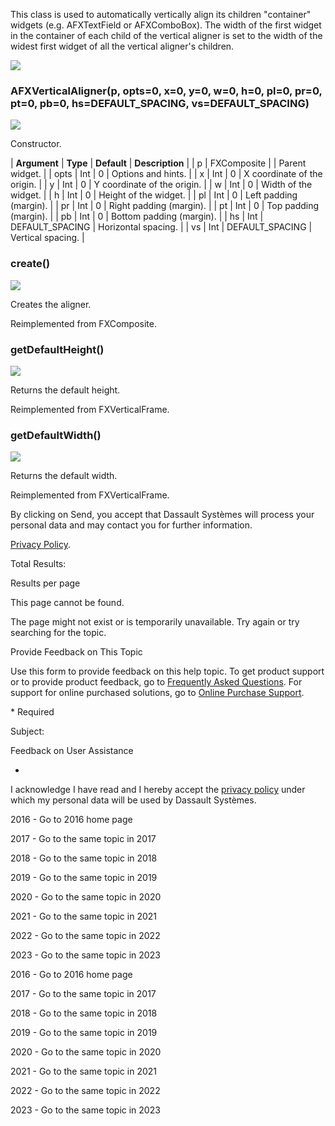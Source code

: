 This class is used to automatically vertically align its children "container" widgets (e.g. AFXTextField or AFXComboBox). The width of the first widget in the container of each child of the vertical aligner is set to the width of the widest first widget of all the vertical aligner's children.

![](https://help.3ds.com/2023/English/DSSIMULIA_Established/SIMACAERefImages/gui-afxverticalaligner.png)

### AFXVerticalAligner(p, opts=0, x=0, y=0, w=0, h=0, pl=0, pr=0, pt=0, pb=0, hs=DEFAULT_SPACING, vs=DEFAULT_SPACING)

![](https://help.3ds.com/2023/English/DSSIMULIA_Established/IconsReference/butix_top_wline.png)

Constructor.

| **Argument** | **Type** | **Default** | **Description** |
| p | FXComposite | | Parent widget. |
| opts | Int | 0 | Options and hints. |
| x | Int | 0 | X coordinate of the origin. |
| y | Int | 0 | Y coordinate of the origin. |
| w | Int | 0 | Width of the widget. |
| h | Int | 0 | Height of the widget. |
| pl | Int | 0 | Left padding (margin). |
| pr | Int | 0 | Right padding (margin). |
| pt | Int | 0 | Top padding (margin). |
| pb | Int | 0 | Bottom padding (margin). |
| hs | Int | DEFAULT_SPACING | Horizontal spacing. |
| vs | Int | DEFAULT_SPACING | Vertical spacing. |

### create()

![](https://help.3ds.com/2023/English/DSSIMULIA_Established/IconsReference/butix_top_wline.png)

Creates the aligner.

Reimplemented from FXComposite.

### getDefaultHeight()

![](https://help.3ds.com/2023/English/DSSIMULIA_Established/IconsReference/butix_top_wline.png)

Returns the default height.

Reimplemented from FXVerticalFrame.

### getDefaultWidth()

![](https://help.3ds.com/2023/English/DSSIMULIA_Established/IconsReference/butix_top_wline.png)

Returns the default width.

Reimplemented from FXVerticalFrame.

By clicking on Send, you accept that Dassault Systèmes will process your personal data and may contact you for further information.

[Privacy Policy](https://www.3ds.com/privacy-policy).

Total Results:

Results per page

This page cannot be found.

The page might not exist or is temporarily unavailable. Try again or try searching for the topic.

Provide Feedback on This Topic

Use this form to provide feedback on this help topic. To get product support or to provide product feedback, go to [Frequently Asked Questions](https://3ds.one/PO). For support for online purchased solutions, go to [Online Purchase Support](https://3ds.one/Q8).

\* Required

Subject:

Feedback on User Assistance

-

I acknowledge I have read and I hereby accept the [privacy policy](https://www.3ds.com/privacy-policy) under which my personal data will be used by Dassault Systèmes.

2016 - Go to 2016 home page

2017 - Go to the same topic in 2017

2018 - Go to the same topic in 2018

2019 - Go to the same topic in 2019

2020 - Go to the same topic in 2020

2021 - Go to the same topic in 2021

2022 - Go to the same topic in 2022

2023 - Go to the same topic in 2023

2016 - Go to 2016 home page

2017 - Go to the same topic in 2017

2018 - Go to the same topic in 2018

2019 - Go to the same topic in 2019

2020 - Go to the same topic in 2020

2021 - Go to the same topic in 2021

2022 - Go to the same topic in 2022

2023 - Go to the same topic in 2023
